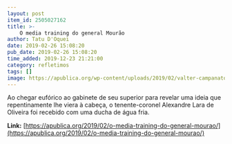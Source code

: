 ```yaml
---
layout: post
item_id: 2505027162
title: >-
    O media training do general Mourão
author: Tatu D'Oquei
date: 2019-02-26 15:08:20
pub_date: 2019-02-26 15:08:20
time_added: 2019-12-23 21:21:00
category: refletimos
tags: []
image: https://apublica.org/wp-content/uploads/2019/02/valter-campanato-agencia-brasil.jpg
---
```


Ao chegar eufórico ao gabinete de seu superior para revelar uma ideia que repentinamente lhe viera à cabeça, o tenente-coronel Alexandre Lara de Oliveira foi recebido com uma ducha de água fria.

**Link:** [https://apublica.org/2019/02/o-media-training-do-general-mourao/](https://apublica.org/2019/02/o-media-training-do-general-mourao/)

